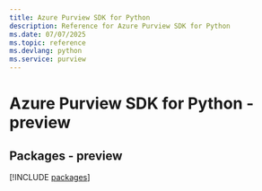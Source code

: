 ```yaml
---
title: Azure Purview SDK for Python
description: Reference for Azure Purview SDK for Python
ms.date: 07/07/2025
ms.topic: reference
ms.devlang: python
ms.service: purview
---
```

# Azure Purview SDK for Python - preview
## Packages - preview
[!INCLUDE [packages](purview-index.md)]
